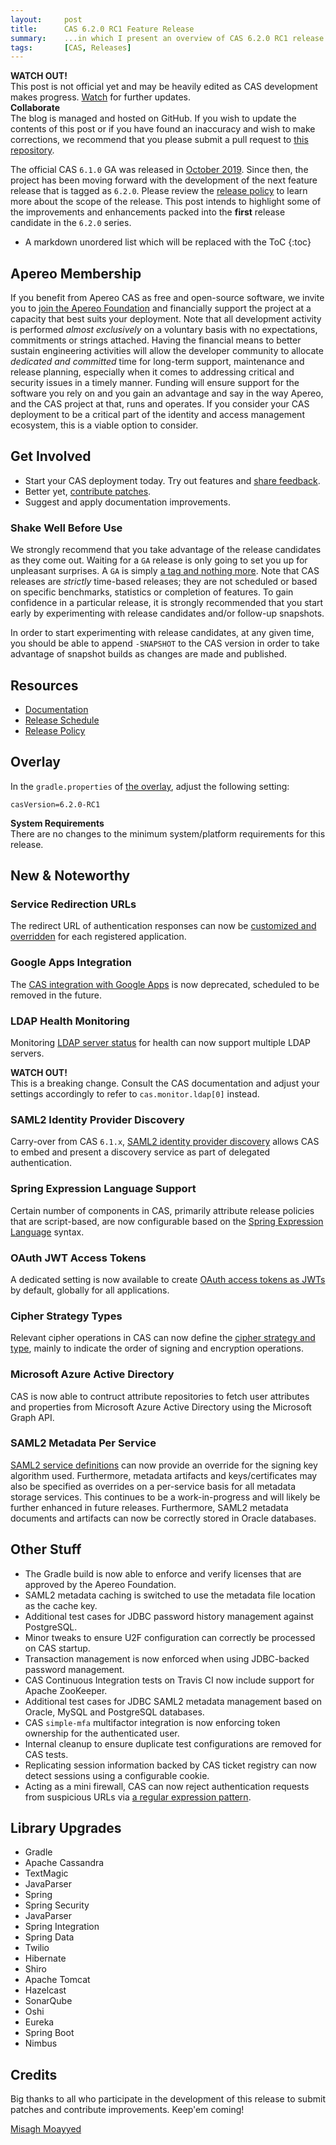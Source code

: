 ```yaml
---
layout:     post
title:      CAS 6.2.0 RC1 Feature Release
summary:    ...in which I present an overview of CAS 6.2.0 RC1 release.
tags:       [CAS, Releases]
---
```


<div class="alert alert-danger">
  <strong>WATCH OUT!</strong><br/>This post is not official yet and may be heavily edited as CAS development makes progress. <a href="https://apereo.github.io/feed.xml">Watch</a> for further updates.
</div>

<div class="alert alert-success">
  <strong>Collaborate</strong><br/>The blog is managed and hosted on GitHub. If you wish to update the contents of this post or if you have found an inaccuracy and wish to make corrections, we recommend that you please submit a pull request to <a href="https://github.com/apereo/apereo.github.io">this repository</a>.
</div>

The official CAS `6.1.0` GA was released in [October 2019](https://github.com/apereo/cas/releases). Since then, the project has been moving forward with the development of the next feature release that is tagged as `6.2.0`. Please review the [release policy](https://apereo.github.io/cas/developer/Release-Policy.html) to learn more about the scope of the release. This post intends to highlight some of the improvements and enhancements packed into the **first** release candidate in the `6.2.0` series.

* A markdown unordered list which will be replaced with the ToC
{:toc}

## Apereo Membership

If you benefit from Apereo CAS as free and open-source software, we invite you to [join the Apereo Foundation](https://www.apereo.org/content/apereo-membership) and financially support the project at a capacity that best suits your deployment. Note that all development activity is performed *almost exclusively* on a voluntary basis with no expectations, commitments or strings attached. Having the financial means to better sustain engineering activities will allow the developer community to allocate *dedicated and committed* time for long-term support, maintenance and release planning, especially when it comes to addressing critical and security issues in a timely manner. Funding will ensure support for the software you rely on and you gain an advantage and say in the way Apereo, and the CAS project at that, runs and operates. If you consider your CAS deployment to be a critical part of the identity and access management ecosystem, this is a viable option to consider.

## Get Involved

- Start your CAS deployment today. Try out features and [share feedback](https://apereo.github.io/cas/Mailing-Lists.html).
- Better yet, [contribute patches](https://apereo.github.io/cas/developer/Contributor-Guidelines.html).
- Suggest and apply documentation improvements.

### Shake Well Before Use

We strongly recommend that you take advantage of the release candidates as they come out. Waiting for a `GA` release is only going to set you up for unpleasant surprises. A `GA` is simply [a tag and nothing more](https://apereo.github.io/2017/03/08/the-myth-of-ga-rel/). Note that CAS releases are *strictly* time-based releases; they are not scheduled or based on specific benchmarks, statistics or completion of features. To gain confidence in a particular release, it is strongly recommended that you start early by experimenting with release candidates and/or follow-up snapshots.

In order to start experimenting with release candidates, at any given time, you should be able to append `-SNAPSHOT` to the CAS version in order to take advantage of snapshot builds as changes are made and published.

## Resources

- [Documentation](https://apereo.github.io/cas/development/)
- [Release Schedule](https://github.com/apereo/cas/milestones)
- [Release Policy](https://apereo.github.io/cas/developer/Release-Policy.html)

## Overlay

In the `gradle.properties` of [the overlay](https://github.com/apereo/cas-overlay-template), adjust the following setting:

```properties
casVersion=6.2.0-RC1
```

<div class="alert alert-info">
  <strong>System Requirements</strong><br/>There are no changes to the minimum system/platform requirements for this release.
</div>

## New & Noteworthy

### Service Redirection URLs

The redirect URL of authentication responses can now be [customized and overridden](https://apereo.github.io/cas/development/services/Service-Management.html#registered-services) for each registered application.

### Google Apps Integration

The [CAS integration with Google Apps](https://apereo.github.io/cas/development/integration/Google-Apps-Integration.html) is now deprecated, scheduled to be removed in the future.

### LDAP Health Monitoring

Monitoring [LDAP server status](https://apereo.github.io/cas/development/monitoring/Configuring-Monitoring.html#ldap) for health can now support multiple LDAP servers.

<div class="alert alert-warning">
  <strong>WATCH OUT!</strong><br />This is a breaking change. Consult the CAS documentation 
  and adjust your settings accordingly to refer to <code>cas.monitor.ldap[0]</code> instead.
</div>

### SAML2 Identity Provider Discovery

Carry-over from CAS `6.1.x`, [SAML2 identity provider discovery](https://apereo.github.io/cas/development/integration/Delegate-Authentication-SAML.html) allows CAS to embed and present a discovery service as part of delegated authentication. 

### Spring Expression Language Support

Certain number of components in CAS, primarily attribute release policies that are script-based, are now configurable based on the [Spring Expression Language](https://apereo.github.io/cas/development/installation/Configuring-Spring-Expressions.html) syntax.

### OAuth JWT Access Tokens

A dedicated setting is now available to create [OAuth access tokens as JWTs](https://apereo.github.io/cas/development/installation/OAuth-OpenId-Authentication.html#jwt-access-tokens) by default, globally for all applications.

### Cipher Strategy Types

Relevant cipher operations in CAS can now define the [cipher strategy and type](https://apereo.github.io/cas/development/configuration/Configuration-Properties-Common.html#signing--encryption), mainly to indicate the order of signing and encryption operations.

### Microsoft Azure Active Directory

CAS is now able to contruct attribute repositories to fetch user attributes and properties from Microsoft Azure Active Directory using the Microsoft Graph API.

### SAML2 Metadata Per Service

[SAML2 service definitions](https://apereo.github.io/cas/development/installation/Configuring-SAML2-Authentication.html) can now provide an override for the signing key algorithm used. Furthermore, metadata artifacts and keys/certificates may also be specified
as overrides on a per-service basis for all metadata storage services. This continues to be a work-in-progress and will likely be further enhanced in future releases. Furthermore, SAML2 metadata documents and artifacts can now be correctly stored in Oracle databases.

## Other Stuff

- The Gradle build is now able to enforce and verify licenses that are approved by the Apereo Foundation.
- SAML2 metadata caching is switched to use the metadata file location as the cache key.
- Additional test cases for JDBC password history management against PostgreSQL.
- Minor tweaks to ensure U2F configuration can correctly be processed on CAS startup.
- Transaction management is now enforced when using JDBC-backed password management.
- CAS Continuous Integration tests on Travis CI now include support for Apache ZooKeeper.
- Additional test cases for JDBC SAML2 metadata management based on Oracle, MySQL and PostgreSQL databases.
- CAS `simple-mfa` multifactor integration is now enforcing token ownership for the authenticated user.
- Internal cleanup to ensure duplicate test configurations are removed for CAS tests.
- Replicating session information backed by CAS ticket registry can now detect sessions using a configurable cookie.
- Acting as a mini firewall, CAS can now reject authentication requests from suspicious URLs via [a regular expression pattern](https://apereo.github.io/cas/development/configuration/Configuration-Properties.html#http-web-requests).

## Library Upgrades

- Gradle
- Apache Cassandra
- TextMagic
- JavaParser
- Spring
- Spring Security
- JavaParser
- Spring Integration
- Spring Data
- Twilio
- Hibernate
- Shiro
- Apache Tomcat
- Hazelcast
- SonarQube
- Oshi
- Eureka
- Spring Boot
- Nimbus

## Credits

Big thanks to all who participate in the development of this release to submit patches and contribute improvements. Keep'em coming!

[Misagh Moayyed](https://twitter.com/misagh84)
